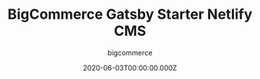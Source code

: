 ---
title: BigCommerce Gatsby Starter Netlify CMS
github: https://github.com/bigcommerce/gatsby-bigcommerce-netlify-cms-starter
author: bigcommerce
demo: https://affectionate-goldwasser-30230c.netlify.app/
date: 2020-06-03T00:00:00.000Z
ssg:
  - Gatsby
cms:
  - NetlifyCMS
category:
  - Ecommerce
description: >-
  Example Gatsby, BigCommerce and Netlify CMS project meant to jump start
  Jamstack ecommerce sites.
draft: false
publish_date: '2019-07-05T21:23:03Z'
update_date: '2020-09-03T06:42:27Z'
github_star: 119
github_fork: 90
---